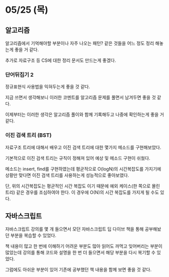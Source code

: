 # 05/25 (목)

## 알고리즘
알고리즘에서 기억해야할 부분이나 자주 나오는 패턴? 같은 것들을 어느 정도 정리 해놓는게 좋을 거 같다.

추가로 자료구조 등 CS에 대한 정리 문서도 만드는게 좋겠다.

### 단어뒤집기 2
정규표현식 사용법을 익혀두는게 좋을 것 같다.

지금 쓰면서 생각해보니 이러한 코멘트를 알고리즘 문제를 풀면서 남겨두면 좋을 것 같다.

이제부터는 이러한 생각은 알고리즘 풀이와 함께 기록해두고 나중에 확인하는게 좋을 거 같다.

### 이진 검색 트리 (BST)
자료구조 트리에 대해서 배우고 이진 검색 트리에 대한 몇가지 메소드를 구현해보았다.

기본적으로 이진 검색 트리는 규칙이 정해져 있어 예상 및 메소드 구현이 쉬웠다.

메소드는 insert, find를 구현하였는데 평균적으로 O(logN)의 시간복잡도를 가지기에 상황만 맞다면 이진 검색 트리를 사용하는게 성능적으로 좋아보였다.

단, 위의 시간복잡도는 평균적인 시간 복잡도 이기 때문에 예외 케이스(한 쪽으로 몰린 트리) 같은 경우를 조심하여야 한다. 이 경우에 O(N)의 시간 복잡도를 가지게 될 수도 있다.

## 자바스크립트
자바스크립트 강의를 몇 개 들으면서 모던 자바스크립트 딥 다이브 책을 통해 공부해놨던 부분을 복습할 수 있었다. 

책 내용이 많고 한 번에 이해하기 어려운 부분도 많아 읽어도 까먹고 잊어버리는 부분이 많았는데 강의를 통해 코드와 설명을 한 번 더 들으면서 해당 부분을 다시 복기할 수 있었다.

그럼에도 아쉬운 부분이 있어 기존에 공부했던 책 내용을 함께 보면 좋을 것 같다.

